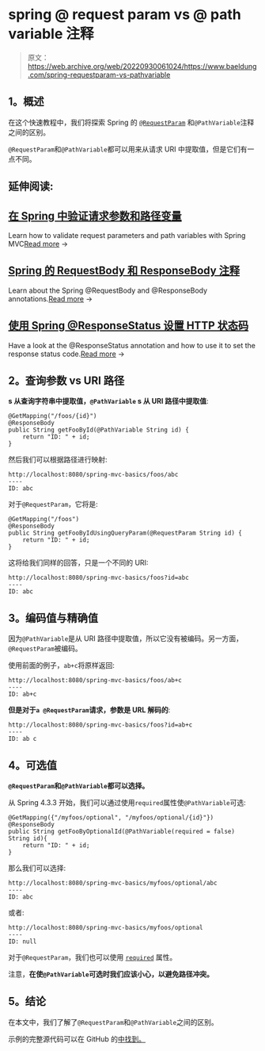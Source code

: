 # spring @ request param vs @ path variable 注释

> 原文：<https://web.archive.org/web/20220930061024/https://www.baeldung.com/spring-requestparam-vs-pathvariable>

## **1。概述**

在这个快速教程中，我们将探索 Spring 的 [`@RequestParam`](/web/20220628053909/https://www.baeldung.com/spring-request-param) 和`@PathVariable`注释之间的区别。

`@RequestParam`和`@PathVariable`都可以用来从请求 URI 中提取值，但是它们有一点不同。

## 延伸阅读:

## [在 Spring 中验证请求参数和路径变量](/web/20220628053909/https://www.baeldung.com/spring-validate-requestparam-pathvariable)

Learn how to validate request parameters and path variables with Spring MVC[Read more](/web/20220628053909/https://www.baeldung.com/spring-validate-requestparam-pathvariable) →

## [Spring 的 RequestBody 和 ResponseBody 注释](/web/20220628053909/https://www.baeldung.com/spring-request-response-body)

Learn about the Spring @RequestBody and @ResponseBody annotations.[Read more](/web/20220628053909/https://www.baeldung.com/spring-request-response-body) →

## [使用 Spring @ResponseStatus 设置 HTTP 状态码](/web/20220628053909/https://www.baeldung.com/spring-response-status)

Have a look at the @ResponseStatus annotation and how to use it to set the response status code.[Read more](/web/20220628053909/https://www.baeldung.com/spring-response-status) →

## **2。查询参数 vs URI 路径**

**s 从查询字符串中提取值，`@PathVariable` s 从 URI 路径中提取值**:

```
@GetMapping("/foos/{id}")
@ResponseBody
public String getFooById(@PathVariable String id) {
    return "ID: " + id;
}
```

然后我们可以根据路径进行映射:

```
http://localhost:8080/spring-mvc-basics/foos/abc
----
ID: abc
```

对于`@RequestParam`，它将是:

```
@GetMapping("/foos")
@ResponseBody
public String getFooByIdUsingQueryParam(@RequestParam String id) {
    return "ID: " + id;
}
```

这将给我们同样的回答，只是一个不同的 URI:

```
http://localhost:8080/spring-mvc-basics/foos?id=abc
----
ID: abc
```

## **3。编码值与精确值**

因为`@PathVariable`是从 URI 路径中提取值，所以它没有被编码。另一方面，`@RequestParam`被编码。

使用前面的例子，`ab+c`将原样返回:

```
http://localhost:8080/spring-mvc-basics/foos/ab+c
----
ID: ab+c
```

**但是对于`a @RequestParam`请求，参数是 URL 解码的**:

```
http://localhost:8080/spring-mvc-basics/foos?id=ab+c
----
ID: ab c
```

## **4。可选值**

**`@RequestParam`和`@PathVariable`都可以选择。**

从 Spring 4.3.3 开始，我们可以通过使用`required`属性使`@PathVariable`可选:

```
@GetMapping({"/myfoos/optional", "/myfoos/optional/{id}"})
@ResponseBody
public String getFooByOptionalId(@PathVariable(required = false) String id){
    return "ID: " + id;
}
```

那么我们可以选择:

```
http://localhost:8080/spring-mvc-basics/myfoos/optional/abc
----
ID: abc 
```

或者:

```
http://localhost:8080/spring-mvc-basics/myfoos/optional
----
ID: null
```

对于`@RequestParam`，我们也可以使用 [`required`](/web/20220628053909/https://www.baeldung.com/spring-request-param#making-an-optional-request-parameter) 属性。

注意，**在使`@PathVariable`可选时我们应该小心，以避免路径冲突。**

## **5。结论**

在本文中，我们了解了`@RequestParam`和`@PathVariable`之间的区别。

示例的完整源代码可以在 GitHub 的[中找到。](https://web.archive.org/web/20220628053909/https://github.com/eugenp/tutorials/tree/master/spring-web-modules/spring-mvc-basics-5)